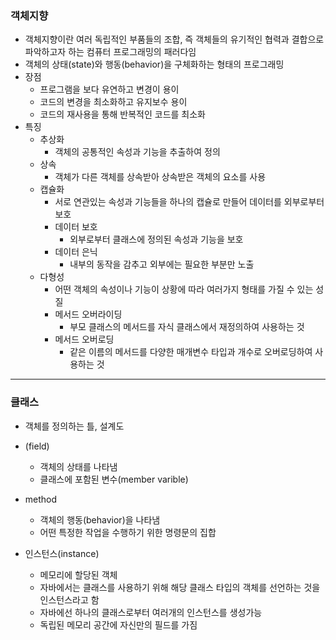 
### 객체지향
- 객체지향이란 여러 독립적인 부품들의 조합, 즉 객체들의 유기적인 협력과 결합으로 파악하고자 하는 컴퓨터 프로그래밍의 패러다임
- 객체의 상태(state)와 행동(behavior)을 구체화하는 형태의 프로그래밍
- 장점
	- 프로그램을 보다 유연하고 변경이 용이
	- 코드의 변경을 최소화하고 유지보수 용이
	- 코드의 재사용을 통해 반복적인 코드를 최소화
- 특징
	- 추상화
		-  객체의 공통적인 속성과 기능을 추출하여 정의
	-  상속 
		- 객체가 다른 객체를 상속받아 상속받은 객체의 요소를 사용
	-  캡슐화 
		- 서로 연관있는 속성과 기능들을 하나의 캡슐로 만들어 데이터를 외부로부터 보호
		- 데이터 보호 
			- 외부로부터 클래스에 정의된 속성과 기능을 보호
		-  데이터 은닉
			- 내부의 동작을 감추고 외부에는 필요한 부분만 노출
	-  다형성
		-  어떤 객체의 속성이나 기능이 상황에 따라 여러가지 형태를 가질 수 있는 성질
		- 메서드 오버라이딩
			- 부모 클래스의 메서드를 자식 클래스에서 재정의하여 사용하는 것
		-  메서드 오버로딩
			- 같은 이름의 메서드를 다양한 매개변수 타입과 개수로 오버로딩하여 사용하는 것

 	 
----
### 클래스
- 객체를 정의하는 틀, 설계도
- (field)
	- 객체의 상태를 나타냄
	- 클래스에 포함된 변수(member varible)
- method
	- 객체의 행동(behavior)을 나타냄
	- 어떤 특정한 작업을 수행하기 위한 명령문의 집합
	
- 인스턴스(instance)
	- 메모리에 할당된 객체
	- 자바에서는 클래스를 사용하기 위해 해당 클래스 타입의 객체를 선언하는 것을 인스턴스라고 함
	- 자바에선 하나의 클래스로부터 여러개의 인스턴스를 생성가능
	- 독립된 메모리 공간에 자신만의 필드를 가짐
	
